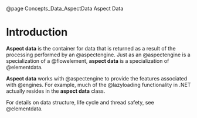 @page Concepts_Data_AspectData Aspect Data

# Introduction

**Aspect data** is the container for data that is returned as a result of the processing 
performed by an @aspectengine.
Just as an @aspectengine is a specialization of a @flowelement, **aspect data** is a 
specialization of @elementdata. 

**Aspect data** works with @aspectengine to provide the features associated with @engines.
For example, much of the @lazyloading functionality in .NET actually resides in the 
**aspect data** class.

For details on data structure, life cycle and thread safety, see @elementdata.